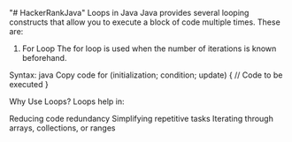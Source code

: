 "# HackerRankJava" 
Loops in Java
Java provides several looping constructs that allow you to execute a block of code multiple times. These are:
1. For Loop
The for loop is used when the number of iterations is known beforehand.

Syntax:
java
Copy code
for (initialization; condition; update) {
    // Code to be executed
}

Why Use Loops?
Loops help in:

Reducing code redundancy
Simplifying repetitive tasks
Iterating through arrays, collections, or ranges

